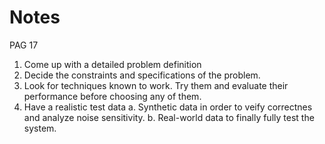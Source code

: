 # Notes

PAG 17
1. Come up with a detailed problem definition
2. Decide the constraints and specifications of the problem.
3. Look for techniques known to work. Try them and evaluate their performance before choosing any of them.
4. Have a realistic test data
  a. Synthetic data in order to veify correctnes and analyze noise sensitivity.
  b. Real-world data to finally fully test the system.
  
  
  







